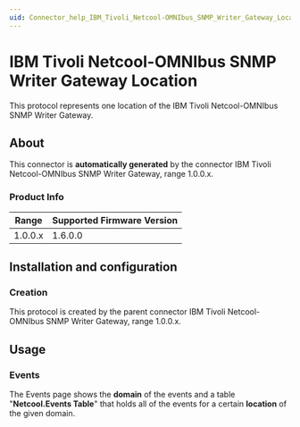 ```yaml
---
uid: Connector_help_IBM_Tivoli_Netcool-OMNIbus_SNMP_Writer_Gateway_Location
---
```


# IBM Tivoli Netcool-OMNIbus SNMP Writer Gateway Location

This protocol represents one location of the IBM Tivoli Netcool-OMNIbus SNMP Writer Gateway.

## About

This connector is **automatically generated** by the connector IBM Tivoli Netcool-OMNIbus SNMP Writer Gateway, range 1.0.0.x.

### Product Info

| Range | Supported Firmware Version |
|------------------|-----------------------------|
| 1.0.0.x          | 1.6.0.0                     |

## Installation and configuration

### Creation

This protocol is created by the parent connector IBM Tivoli Netcool-OMNIbus SNMP Writer Gateway, range 1.0.0.x.

## Usage

### Events

The Events page shows the **domain** of the events and a table "**Netcool.Events Table**" that holds all of the events for a certain **location** of the given domain.
